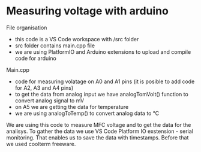 <h1>Measuring voltage with arduino</h1>

File organisation
 - this code is a VS Code workspace with /src folder
 - src folder contains main.cpp file
 - we are using PlatformIO and Arduino extensions to upload and compile code for arduino

Main.cpp
 - code for measuring volatage on A0 and A1 pins (it is posible to add code for A2, A3 and A4 pins)
 - to get the data from analog input we have analogTomVolt() function to convert analog signal to mV
 - on A5 we are getting the data for temperature
 - we are using analogToTemp() to convert analog data to °C

We are using this code to measure MFC voltage and to get the data for the analisys.
To gather the data we use VS Code Platform IO exstension - serial monitoring.
That enables us to save the data with timestamps.
Before that we used coolterm freeware.
